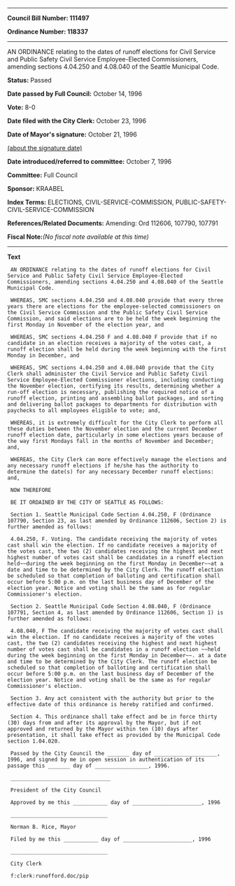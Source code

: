 

********

**Council Bill Number: 111497**
   
**Ordinance Number: 118337**
********

 AN ORDINANCE relating to the dates of runoff elections for Civil Service and Public Safety Civil Service Employee-Elected Commissioners, amending sections 4.04.250 and 4.08.040 of the Seattle Municipal Code.

**Status:** Passed
   
**Date passed by Full Council:** October 14, 1996
   
**Vote:** 8-0
   
**Date filed with the City Clerk:** October 23, 1996
   
**Date of Mayor's signature:** October 21, 1996
   
[(about the signature date)](/~public/approvaldate.htm)
   
   
   
**Date introduced/referred to committee:** October 7, 1996
   
**Committee:** Full Council
   
**Sponsor:** KRAABEL
   
   
**Index Terms:** ELECTIONS, CIVIL-SERVICE-COMMISSION, PUBLIC-SAFETY-CIVIL-SERVICE-COMMISSION

**References/Related Documents:** Amending: Ord 112606, 107790, 107791

**Fiscal Note:**_(No fiscal note available at this time)_

********

**Text**
   
```
 AN ORDINANCE relating to the dates of runoff elections for Civil Service and Public Safety Civil Service Employee-Elected Commissioners, amending sections 4.04.250 and 4.08.040 of the Seattle Municipal Code.

 WHEREAS, SMC sections 4.04.250 and 4.08.040 provide that every three years there are elections for the employee-selected commissioners on the Civil Service Commission and the Public Safety Civil Service Commission, and said elections are to be held the week beginning the first Monday in November of the election year, and

 WHEREAS, SMC sections 4.04.250 F and 4.08.040 F provide that if no candidate in an election receives a majority of the votes cast, a runoff election shall be held during the week beginning with the first Monday in December, and

 WHEREAS, SMC sections 4.04.250 and 4.08.040 provide that the City Clerk shall administer the Civil Service and Public Safety Civil Service Employee-Elected Commissioner elections, including conducting the November election, certifying its results, determining whether a run-off election is necessary, publishing the required notice of a runoff election, printing and assembling ballot packages, and sorting and delivering ballot packages to departments for distribution with paychecks to all employees eligible to vote; and,

 WHEREAS, it is extremely difficult for the City Clerk to perform all these duties between the November election and the current December runoff election date, particularly in some elections years because of the way first Mondays fall in the months of November and December; and,

 WHEREAS, the City Clerk can more effectively manage the elections and any necessary runoff elections if he/she has the authority to determine the date(s) for any necessary December runoff elections: and,

 NOW THEREFORE

 BE IT ORDAINED BY THE CITY OF SEATTLE AS FOLLOWS:

 Section 1. Seattle Municipal Code Section 4.04.250, F (Ordinance 107790, Section 23, as last amended by Ordinance 112606, Section 2) is further amended as follows:

 4.04.250, F. Voting. The candidate receiving the majority of votes cast shall win the election. If no candidate receives a majority of the votes cast, the two (2) candidates receiving the highest and next highest number of votes cast shall be candidates in a runoff election held~~during the week beginning on the first Monday in December~~at a date and time to be determined by the City Clerk. The runoff election be scheduled so that completion of balloting and certification shall occur before 5:00 p.m. on the last business day of December of the election year. Notice and voting shall be the same as for regular Commissioner's election.

 Section 2. Seattle Municipal Code Section 4.08.040, F (Ordinance 107791, Section 4, as last amended by Ordinance 112606, Section 1) is further amended as follows:

 4.08.040, F The candidate receiving the majority of votes cast shall win the election. If no candidate receives a majority of the votes cast, the two (2) candidates receiving the highest and next highest number of votes cast shall be candidates in a runoff election ~~held during the week beginning on the first Monday in December~~. at a date and time to be determined by the City Clerk. The runoff election be scheduled so that completion of balloting and certification shall occur before 5:00 p.m. on the last business day of December of the election year. Notice and voting shall be the same as for regular Commissioner's election.

 Section 3. Any act consistent with the authority but prior to the effective date of this ordinance is hereby ratified and confirmed.

 Section 4. This ordinance shall take effect and be in force thirty (30) days from and after its approval by the Mayor, but if not approved and returned by the Mayor within ten (10) days after presentation, it shall take effect as provided by the Municipal Code section 1.04.020.

 Passed by the City Council the _______ day of ____________________, 1996, and signed by me in open session in authentication of its passage this _______ day of _________________, 1996.

 ________________________________

 President of the City Council

 Approved by me this ___________ day of ______________________, 1996

 _______________________________

 Norman B. Rice, Mayor

 Filed by me this ___________ day of ______________________, 1996

 _______________________________

 City Clerk

 f:clerk:runofford.doc/pip

```
